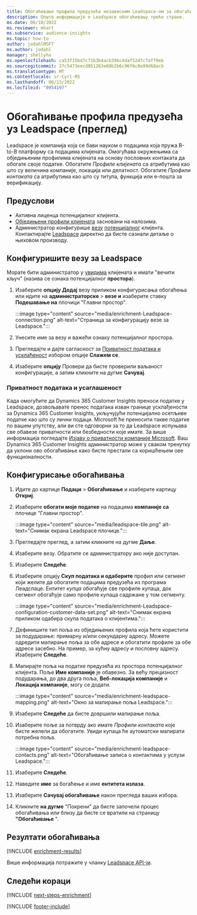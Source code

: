 ```yaml
---
title: Обогаћивање профила предузећа независним Leadspace-ом за обогаћивање
description: Опште информације о Leadspace обогаћивању треће стране.
ms.date: 06/10/2022
ms.reviewer: mhart
ms.subservice: audience-insights
ms.topic: how-to
author: jodahlMSFT
ms.author: jodahl
manager: shellyha
ms.openlocfilehash: ca53f15bd7c71b3b4acb396c4daf52d7c7aff9eb
ms.sourcegitcommit: 27c5473eecd851263e60b2b6c96f6c0a99d68acb
ms.translationtype: MT
ms.contentlocale: sr-Cyrl-RS
ms.lasthandoff: 06/13/2022
ms.locfileid: "8954197"
---
```

# <a name="enrichment-of-company-profiles-with-leadspace-preview"></a>Обогаћивање профила предузећа уз Leadspace (преглед)

Leadspace је компанија која се бави науком о подацима која пружа B-to-B платформу са подацима клијената. Омогућава окружењима са обједињеним профилима клијената на основу пословних контаката да обогате своје податке. Обогатите *Профиле клијената* са атрибутима као што су величина компаније, локација или делатност. Обогатите *Профили контаката* са атрибутима као што су титула, функција или е-пошта за верификацију.

## <a name="prerequisites"></a>Предуслови

- Активна лиценца потенцијалног клијента.
- [Обједињени профили клијената](customer-profiles.md) засновани на налозима.
- Администратор конфигурише [везу](connections.md) [потенцијалног](#configure-the-connection-for-leadspace) клијента. Контактирајте [Leadspace](https://www.leadspace.com/leadspace-microsoft-dynamics-365/) директно да бисте сазнали детаље о њиховом производу.

## <a name="configure-the-connection-for-leadspace"></a>Конфигуришите везу за Leadspace

Морате бити администратор у [увидима](permissions.md#admin) клијената и имати "вечити кључ" (назива се ознака потенцијалног **простора**).

1. Изаберите **опцију Додај** везу приликом конфигурисања обогаћења или идите на **администраторске** > **везе и** изаберите ставку **Подешавање на** плочици "Главни простор".

   :::image type="content" source="media/enrichment-Leadspace-connection.png" alt-text="Страница за конфигурацију везе за Leadspace.":::

1. Унесите име за везу и важећи ознаку потенцијалног простора.

1. Прегледајте и дајте сагласност за [Приватност података и усклађеност](#data-privacy-and-compliance) избором опције **Слажем се**.

1. Изаберите **опцију** Провери да бисте проверили ваљаност конфигурације, а затим кликните на дугме **Сачувај**.

### <a name="data-privacy-and-compliance"></a>Приватност података и усаглашеност

Када омогућите да Dynamics 365 Customer Insights преноси податке у Leadspace, дозвољавате пренос података изван границе усклађености за Dynamics 365 Customer Insights, укључујући потенцијално осетљиве податке као што су лични подаци. Microsoft ће преносити такве податке по вашем упутству, али ви сте одговорни за то да Leadspace испуњава све обавезе приватности или безбедности које имате. За више информација погледајте [Изјаву о приватности компаније Microsoft](https://go.microsoft.com/fwlink/?linkid=396732).
Ваш Dynamics 365 Customer Insights администратор може у сваком тренутку да уклони ово обогаћивање како бисте престали са коришћењем ове функционалности.

## <a name="configure-the-enrichment"></a>Конфигурисање обогаћивања

1. Идите до картице **Подаци** > **Обогаћивање** и изаберите картицу **Откриј**.

1. Изаберите **обогати моје податке** на подацима **компаније са** плочице "Главни простор".

   :::image type="content" source="media/leadspace-tile.png" alt-text="Снимак екрана Leadspace плочице.":::

1. Прегледајте преглед, а затим кликните на дугме **Даље**.

1. Изаберите везу. Обратите се администратору ако није доступан.

1. Изаберите **Следеће**.

1. Изаберите опцију **Скуп података и одаберите** профил или сегмент који желите да обогатите подацима предузећа из програма Леадспаце. Ентитет *купца* обогаћује све профиле купаца, док сегмент обогаћује само профиле купаца садржане у том сегменту.

    :::image type="content" source="media/enrichment-Leadspace-configuration-customer-data-set.png" alt-text="Снимак екрана приликом одабира скупа података о клијентима.":::

1. Дефинишите тип поља из обједињених профила која ћете користити за подударање: примарну и/или секундарну адресу. Можете одредити мапирање поља за обе адресе и обогатити профиле за обе адресе засебно. На пример, за кућну адресу и пословну адресу. Изаберите **Следеће**.

1. Мапирајте поља на податке предузећа из простора потенцијалног клијента. Поље **Име компаније** је обавезно. За већу прецизност подударања, до два друга поља, **Веб-локација компаније** и **Локација компаније**, могу се додати.

   :::image type="content" source="media/enrichment-leadspace-mapping.png" alt-text="Окно за мапирање поља Leadspace.":::

1. Изаберите **Следеће** да бисте довршили мапирање поља.

1. Изаберите поље за потврду ако имате *Профили контаката* које бисте желели да обогатите. Увиди купаца ће аутоматски мапирати потребна поља.

   :::image type="content" source="media/enrichment-leadspace-contacts.png" alt-text="Обогаћивање записа о контактима у услузи Leadspace.":::

1. Изаберите **Следеће**.

1. Наведите **име** за богаћење и име **ентитета излаза**.

1. Изаберите **Сачувај обогаћивање** након прегледа ваших избора.

1. Кликните **на дугме** "Покрени" да бисте започели процес обогаћивања или близу да бисте се вратили на страницу **"Обогаћивање** ".

## <a name="enrichment-results"></a>Резултати обогаћивања

[!INCLUDE [enrichment-results](includes/enrichment-results.md)]

Више информација потражите у чланку [Leadspace API-ји](https://support.leadspace.com/hc/en-us/sections/201997649-API).

## <a name="next-steps"></a>Следећи кораци

[!INCLUDE [next-steps-enrichment](includes/next-steps-enrichment.md)]

[!INCLUDE [footer-include](includes/footer-banner.md)]
